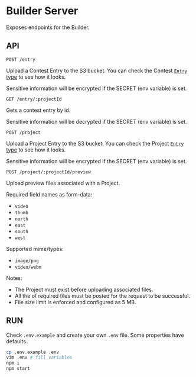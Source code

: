# Builder Server

Exposes endpoints for the Builder.

## API

`POST /entry`

Upload a Contest Entry to the S3 bucket. You can check the Contest [`Entry` type](https://github.com/decentraland/builder-contest-server/blob/master/src/Contest/types.ts) to see how it looks.

Sensitive information will be encrypted if the SECRET (env variable) is set.

`GET /entry/:projectId`

Gets a contest entry by id.

Sensitive information will be decrypted if the SECRET (env variable) is set.

`POST /project`

Upload a Project Entry to the S3 bucket. You can check the Project [`Entry` type](https://github.com/decentraland/builder-contest-server/blob/master/src/Project/types.ts) to see how it looks.

Sensitive information will be encrypted if the SECRET (env variable) is set.

`POST /project/:projectId/preview`

Upload preview files associated with a Project.

Required field names as form-data:

- `video`
- `thumb`
- `north`
- `east`
- `south`
- `west`

Supported mime/types:

- `image/png`
- `video/webm`

Notes:

- The Project must exist before uploading associated files.
- All the of required files must be posted for the request to be successful.
- File size limit is enforced and configured as 5 MB.

## RUN

Check `.env.example` and create your own `.env` file. Some properties have defaults.

```bash
cp .env.example .env
vim .env # fill variables
npm i
npm start
```

